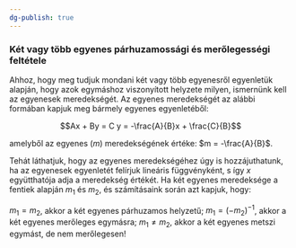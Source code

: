 ```yaml
---
dg-publish: true
---
```

### Két vagy több egyenes párhuzamossági és merőlegességi feltétele

Ahhoz, hogy meg tudjuk mondani két vagy több egyenesről egyenletük alapján, hogy azok egymáshoz viszonyított helyzete milyen, ismernünk kell az egyenesek meredekségét. Az egyenes meredekségét az alábbi formában kapjuk meg bármely egyenes egyenletéből:

$$Ax + By = C y = -\frac{A}{B}x + \frac{C}{B}$$

amelyből az egyenes ($m$) meredekségének értéke: $m = -\frac{A}{B}$. 

Tehát láthatjuk, hogy az egyenes meredekségéhez úgy is hozzájuthatunk, ha az egyenesek egyenletét felírjuk lineáris függvényként, s így $x$ együtthatója adja a meredekség értékét. Ha két egyenes meredeksége a fentiek alapján $m_1$ és $m_2$, és számításaink során azt kapjuk, hogy:

$m_1 = m_2$, akkor a két egyenes párhuzamos helyzetű; 
$m_1 = (-m_2)^{-1}$, akkor a két egyenes merőleges egymásra; 
$m_1 \neq m_2$, akkor a két egyenes metszi egymást, de nem merőlegesen!
